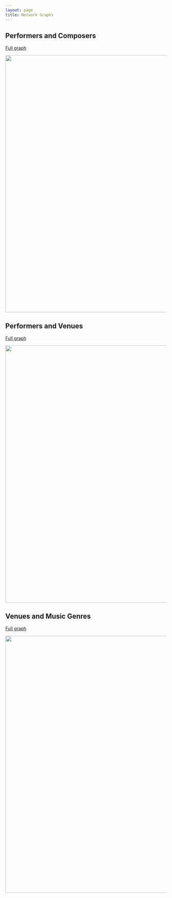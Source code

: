 ```yaml
---
layout: page
title: Network Graphs
---
```



## Performers and Composers


[Full graph](https://martinnicastro.github.io/compositori_musicisti3.svg)

<img src="https://martinnicastro.github.io/compositori_musicisti3.svg" width="800" height="800">


## Performers and Venues

[Full graph](https://martinnicastro.github.io/spazi_musicisti_nomi.svg)

<img src="https://martinnicastro.github.io/spazi_musicisti_nomi.svg" width="800" height="800">

## Venues and Music Genres

[Full graph](https://martinnicastro.github.io/generi_spazi.svg)

<img src="https://martinnicastro.github.io/generi_spazi.svg" width="800" height="800">
